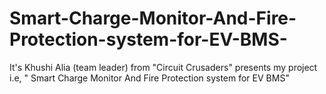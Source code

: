 # Smart-Charge-Monitor-And-Fire-Protection-system-for-EV-BMS-
It's Khushi Alia (team leader) from "Circuit Crusaders" presents my project i.e, " Smart Charge Monitor And Fire Protection system for EV BMS"
